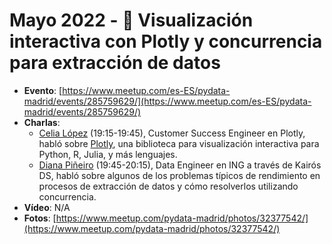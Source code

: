 # Mayo 2022 - 🎨 Visualización interactiva con Plotly y concurrencia para extracción de datos

- **Evento**: [https://www.meetup.com/es-ES/pydata-madrid/events/285759629/](https://www.meetup.com/es-ES/pydata-madrid/events/285759629/)
- **Charlas**:
  - [Celia López](https://www.linkedin.com/in/celia-lopez-monreal/) (19:15-19:45), Customer Success Engineer en Plotly, habló sobre [Plotly](https://github.com/plotly/plotly.py), una biblioteca para visualización interactiva para Python, R, Julia, y más lenguajes.
  - [Diana Piñeiro](https://www.linkedin.com/in/diana-pi%C3%B1eiro-6416394/) (19:45-20:15), Data Engineer en ING a través de Kairós DS, habló sobre algunos de los problemas típicos de rendimiento en procesos de extracción de datos y cómo resolverlos utilizando concurrencia. 
- **Vídeo**: N/A
- **Fotos**: [https://www.meetup.com/pydata-madrid/photos/32377542/](https://www.meetup.com/pydata-madrid/photos/32377542/)
